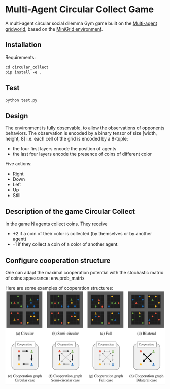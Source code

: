 # Multi-Agent Circular Collect Game

A multi-agent circular social dilemma Gym game built on the [Multi-agent gridworld](https://github.com/ArnaudFickinger/gym-multigrid), based on the [MiniGrid environment](https://github.com/maximecb/gym-minigrid). 

## Installation

Requirements:


```
cd circular_collect
pip install -e .
```

## Test

```
python test.py
```

## Design

The environment is fully observable, to allow the observations of opponents behaviors.
The observation is encoded by a binary tensor of size [width, height, 8] i.e. each cell of the grid is encoded by a 8-tuple:
- the four first layers encode the position of agents
- the last four layers encode the presence of coins of different color

Five actions:
- Right
- Down
- Left
- Up
- Still

## Description of the game Circular Collect 

In the game N agents collect coins. They receive 
- +2 if a coin of their color is collected (by themselves or by another agent)
- -1 if they collect a coin of a color of another agent.


## Configure cooperation structure
One can adapt the maximal cooperation potential with the stochastic matrix of coins appearance: env.prob_matrix 

Here are some examples of cooperation structures:
![potential cooperation graphs](configurable_potential.png)

